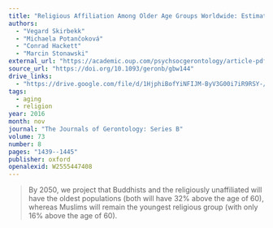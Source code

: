 ```yaml
---
title: "Religious Affiliation Among Older Age Groups Worldwide: Estimates for 2010 and Projections Until 2050"
authors:
  - "Vegard Skirbekk"
  - "Michaela Potančoková"
  - "Conrad Hackett"
  - "Marcin Stonawski"
external_url: "https://academic.oup.com/psychsocgerontology/article-pdf/73/8/1439/25993534/gbw144.pdf"
source_url: "https://doi.org/10.1093/geronb/gbw144"
drive_links:
  - "https://drive.google.com/file/d/1HjphiBofYiNFIJM-ByV3G00i7iR9RSY-/view?usp=drivesdk"
tags:
  - aging
  - religion
year: 2016
month: nov
journal: "The Journals of Gerontology: Series B"
volume: 73
number: 8
pages: "1439--1445"
publisher: oxford
openalexid: W2555447408
---
```


> By 2050, we project that Buddhists and the religiously unaffiliated will have the oldest populations (both will have 32% above the age of 60), whereas Muslims will remain the youngest religious group (with only 16% above the age of 60).
